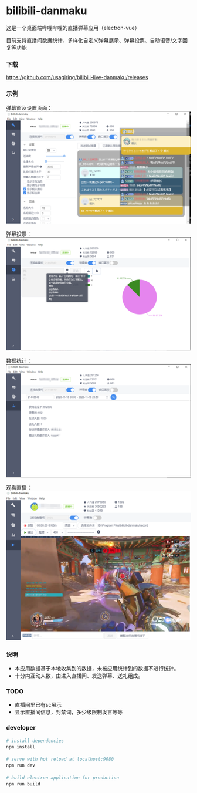 # bilibili-danmaku

这是一个桌面端哔哩哔哩的直播弹幕应用（electron-vue）

目前支持直播间数据统计、多样化自定义弹幕展示、弹幕投票、自动语音/文字回复等功能

### 下载
https://github.com/usagiring/bilibili-live-danmaku/releases

### 示例
弹幕窗及设置页面：
![introB](https://raw.githubusercontent.com/hling51325/hling51325.github.io/master/static/img/bili-danmaku-introB.png)

弹幕投票：
![introA](https://raw.githubusercontent.com/hling51325/hling51325.github.io/master/static/img/bili-danmaku-introA.png)

数据统计：
![introC](https://raw.githubusercontent.com/hling51325/hling51325.github.io/master/static/img/bili-danmaku-introC.png)

观看直播：
![introC](https://raw.githubusercontent.com/hling51325/hling51325.github.io/master/static/img/bili-danmaku-introD.png)

### 说明
- 本应用数据基于本地收集到的数据，未被应用统计到的数据不进行统计。
- 十分内互动人数，由进入直播间、发送弹幕、送礼组成。

### TODO
- 直播间里已有sc展示
- 显示直播间信息，封禁词，多少级限制发言等等

### developer

``` bash
# install dependencies
npm install

# serve with hot reload at localhost:9080
npm run dev

# build electron application for production
npm run build
```